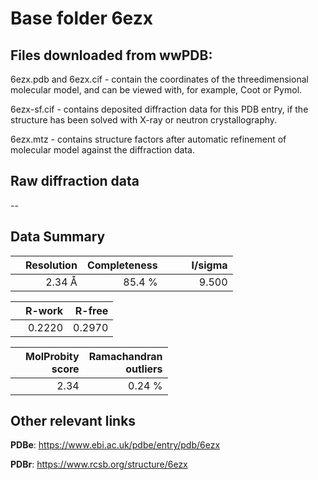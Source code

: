# Base folder 6ezx

## Files downloaded from wwPDB:

6ezx.pdb and 6ezx.cif - contain the coordinates of the threedimensional molecular model, and can be viewed with, for example, Coot or Pymol.

6ezx-sf.cif - contains deposited diffraction data for this PDB entry, if the structure has been solved with X-ray or neutron crystallography.

6ezx.mtz - contains structure factors after automatic refinement of molecular model against the diffraction data.

## Raw diffraction data

--<br> 

## Data Summary
|   | Resolution | Completeness| I/sigma |
|---|-------------:|----------------:|--------------:|
|   |2.34 Å|85.4  %|<img width=50/>9.500|

|   | **R-work**| **R-free**   
|---|-------------:|----------------:|           
||0.2220|0.2970|

|   |**MolProbity<br>score**| **Ramachandran<br>outliers** 
|---|-------------:|----------------:|
||2.34|0.24 %|

## Other relevant links 
**PDBe**:  https://www.ebi.ac.uk/pdbe/entry/pdb/6ezx
 
**PDBr**: https://www.rcsb.org/structure/6ezx 

